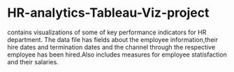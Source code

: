 # HR-analytics-Tableau-Viz-project
contains visualizations of some of key performance indicators for HR department. 
The data file has fields about the employee information,their hire dates and termination dates and the channel through the respective employee has been hired.Also includes measures for employee statisfaction and their salaries.
